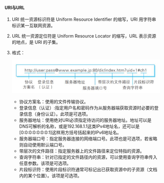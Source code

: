 #### URI与URL

1. URI 统一资源标识符是 Uniform Resource Identifier 的缩写，URI 用字符串标识某一互联网资源。

2. URL 统一资源定位符是 Uniform Resource Locator 的缩写，URL 表示资源的地点，是 URI 的子集。

3. 格式：

   ![006](..\img\025.jpg)

   - 协议方案名：使用的文件传输协议。
   - 登录信息（认证）:指定用户名和密码作为从服务器端获取资源时必要的登录信息（身份认证）。此项是可选项。
   - 服务器地址：使用绝对URI必须指定待访问的服务器地址。地址可以是DNS可解析的名称，或是192.168.1.1这类IPv4地址名，还可以是[0:0:0:0:0:0:0:1]这样用方括号括起来的IPv6地址名。
   - 服务器端口号：指定服务器连接的网络端口号。此项也是可选项，若省略则自动使用默认端口号。
   - 带层次的文件路径：指定服务器上的文件路径来定位特指的资源。
   - 查询字符串：针对已指定的文件路径内的资源，可以使用查询字符串传入任意参数。该项是可选项。
   - 片段标识符：使用片段标识符通常可标记出已获取资源中的子资源（文档内的某个位置）。该项是可选项。

     